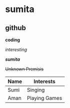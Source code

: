 # sumita 
## github
**coding**

*interesting*

***sumita***

~~Unknown Premisis~~

<!-- Tables -->
| Name | Interests |
| ---- | ---- |
| Sumi | Singing |
| Aman | Playing Games |

<!-- https://archive.org/details/in.ernet.dli.2015.511223 -->
